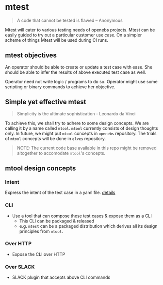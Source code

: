 # mtest

> A code that cannot be tested is flawed – Anonymous

Mtest will cater to various testing needs of openebs projects. Mtest can be 
easily guided to try out a particular customer use case. On a simpler scheme 
of things Mtest will be used during CI runs.

## mtest objectives

An operator should be able to create or update a test case with ease. She
should be able to infer the results of above executed test case as well. 

Operator need not write logic / programs to do so. Operator might use some scripting 
or binary commands to achieve her objective.

## Simple yet effective mtest

> Simplicity is the ultimate sophistication - Leonardo da Vinci

To achieve this, we shall try to adhere to some design concepts. We are calling
it by a name called `mtool`. `mtool` currently consists of design thoughts only.
In future, we might put `mtool` concepts in `openebs` repository. The trials
of `mtool` concepts will be done in `elves` repository.

> NOTE: The current code base available in this repo might be removed altogether
to accomodate `mtool`'s concepts.

## mtool design concepts

### Intent

Express the intent of the test case in a yaml file. [details](design/intent.md)

### CLI

- Use a tool that can compose these test cases & expose them as a CLI
  - This CLI can be packaged & released
  - e.g. `mtest` can be a packaged distribution which derives all its design principles from `mtool`.

### Over HTTP

- Expose the CLI over HTTP

### Over SLACK

- SLACK plugin that accepts above CLI commands
